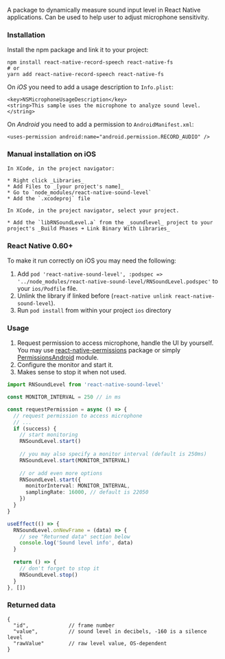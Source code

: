 A package to dynamically measure sound input level in React Native applications.
Can be used to help user to adjust microphone sensitivity.

### Installation

Install the npm package and link it to your project:

```
npm install react-native-record-speech react-native-fs
# or
yarn add react-native-record-speech react-native-fs
```

On *iOS* you need to add a usage description to `Info.plist`:

```
<key>NSMicrophoneUsageDescription</key>
<string>This sample uses the microphone to analyze sound level.</string>
```

On *Android* you need to add a permission to `AndroidManifest.xml`:

```
<uses-permission android:name="android.permission.RECORD_AUDIO" />
```

### Manual installation on iOS
```
In XCode, in the project navigator:

* Right click _Libraries_
* Add Files to _[your project's name]_
* Go to `node_modules/react-native-sound-level`
* Add the `.xcodeproj` file

In XCode, in the project navigator, select your project.

* Add the `libRNSoundLevel.a` from the _soundlevel_ project to your project's _Build Phases ➜ Link Binary With Libraries_
```

### React Native 0.60+
To make it run correctly on iOS you may need the following:
1. Add `pod 'react-native-sound-level', :podspec => '../node_modules/react-native-sound-level/RNSoundLevel.podspec'` to your `ios/Podfile` file.
2. Unlink the library if linked before (`react-native unlink react-native-sound-level`).
3. Run `pod install` from within your project `ios` directory


### Usage

1. Request permission to access microphone, handle the UI by yourself.
You may use [react-native-permissions](https://www.npmjs.com/package/react-native-permissions) package or simply
[PermissionsAndroid](https://reactnative.dev/docs/permissionsandroid) module.
2. Configure the monitor and start it.
3. Makes sense to stop it when not used.

```ts
import RNSoundLevel from 'react-native-sound-level'

const MONITOR_INTERVAL = 250 // in ms

const requestPermission = async () => {
  // request permission to access microphone
  // ...
  if (success) {
    // start monitoring
    RNSoundLevel.start()
    
    // you may also specify a monitor interval (default is 250ms)
    RNSoundLevel.start(MONITOR_INTERVAL)
    
    // or add even more options
    RNSoundLevel.start({
      monitorInterval: MONITOR_INTERVAL,
      samplingRate: 16000, // default is 22050
    })
  }
}

useEffect(() => {
  RNSoundLevel.onNewFrame = (data) => {
    // see "Returned data" section below
    console.log('Sound level info', data)
  }
  
  return () => {
    // don't forget to stop it
    RNSoundLevel.stop()
  }
}, [])

```

### Returned data
```
{
  "id",             // frame number
  "value",          // sound level in decibels, -160 is a silence level
  "rawValue"        // raw level value, OS-dependent
}
```
